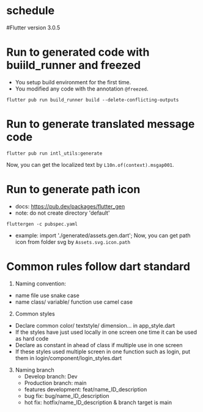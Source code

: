 # schedule

#Flutter version 3.0.5

# Run to generated code with buiild_runner and freezed
- You setup build environment for the first time.
- You modified any code with the annotation `@freezed`.

```
flutter pub run build_runner build --delete-conflicting-outputs
```

# Run to generate translated message code

```
flutter pub run intl_utils:generate
```
Now, you can get the localized text by `L10n.of(context).msgap001`.

# Run to generate path icon
- docs: https://pub.dev/packages/flutter_gen
- note: do not create directory 'default'

```
fluttergen -c pubspec.yaml
```
- example:
import './generated/assets.gen.dart';
Now, you can get path icon from folder svg by `Assets.svg.icon.path`

# Common rules follow dart standard
1. Naming convention:
 - name file use snake case 
 - name class/ variable/ function use camel case
 
2. Common styles
- Declare common color/ textstyle/ dimension... in app_style.dart
- If the styles have just used locally in one screen one time it can be used as hard code
- Declare as constant in ahead of class if multiple use in one screen
- If these styles used multiple screen in one function such as login, put them in login/component/login_styles.dart

3. Naming branch
    - Develop branch: Dev
    - Production branch: main
    - features development: feat/name_ID_description    
    - bug fix: bug/name_ID_description                  
    - hot fix: hotfix/name_ID_description & branch target is main

